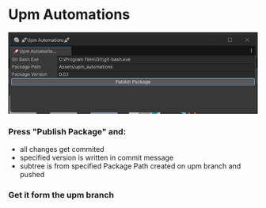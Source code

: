 # Upm Automations 
![alt text](ui.png)

### Press "Publish Package" and:
- all changes get commited
- specified version is written in commit message
- subtree is from specified Package Path created on upm branch and pushed

### Get it form the upm branch
